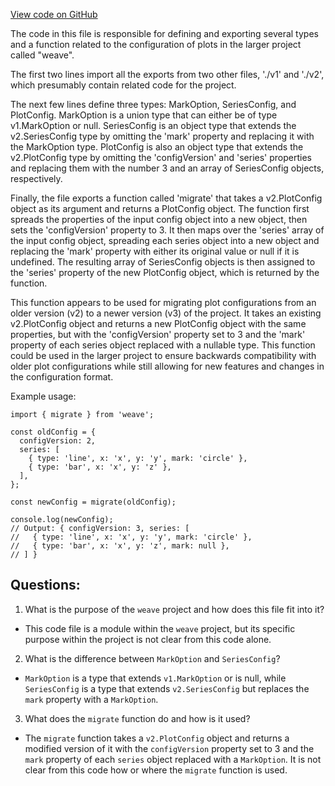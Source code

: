 [View code on GitHub](https://github.com/wandb/weave/weave-js/src/components/Panel2/PanelPlot/versions/v3.ts)

The code in this file is responsible for defining and exporting several types and a function related to the configuration of plots in the larger project called "weave". 

The first two lines import all the exports from two other files, './v1' and './v2', which presumably contain related code for the project. 

The next few lines define three types: MarkOption, SeriesConfig, and PlotConfig. MarkOption is a union type that can either be of type v1.MarkOption or null. SeriesConfig is an object type that extends the v2.SeriesConfig type by omitting the 'mark' property and replacing it with the MarkOption type. PlotConfig is also an object type that extends the v2.PlotConfig type by omitting the 'configVersion' and 'series' properties and replacing them with the number 3 and an array of SeriesConfig objects, respectively. 

Finally, the file exports a function called 'migrate' that takes a v2.PlotConfig object as its argument and returns a PlotConfig object. The function first spreads the properties of the input config object into a new object, then sets the 'configVersion' property to 3. It then maps over the 'series' array of the input config object, spreading each series object into a new object and replacing the 'mark' property with either its original value or null if it is undefined. The resulting array of SeriesConfig objects is then assigned to the 'series' property of the new PlotConfig object, which is returned by the function. 

This function appears to be used for migrating plot configurations from an older version (v2) to a newer version (v3) of the project. It takes an existing v2.PlotConfig object and returns a new PlotConfig object with the same properties, but with the 'configVersion' property set to 3 and the 'mark' property of each series object replaced with a nullable type. This function could be used in the larger project to ensure backwards compatibility with older plot configurations while still allowing for new features and changes in the configuration format. 

Example usage:

```
import { migrate } from 'weave';

const oldConfig = {
  configVersion: 2,
  series: [
    { type: 'line', x: 'x', y: 'y', mark: 'circle' },
    { type: 'bar', x: 'x', y: 'z' },
  ],
};

const newConfig = migrate(oldConfig);

console.log(newConfig);
// Output: { configVersion: 3, series: [
//   { type: 'line', x: 'x', y: 'y', mark: 'circle' },
//   { type: 'bar', x: 'x', y: 'z', mark: null },
// ] }
```
## Questions: 
 1. What is the purpose of the `weave` project and how does this file fit into it?
- This code file is a module within the `weave` project, but its specific purpose within the project is not clear from this code alone.

2. What is the difference between `MarkOption` and `SeriesConfig`?
- `MarkOption` is a type that extends `v1.MarkOption` or is null, while `SeriesConfig` is a type that extends `v2.SeriesConfig` but replaces the `mark` property with a `MarkOption`.

3. What does the `migrate` function do and how is it used?
- The `migrate` function takes a `v2.PlotConfig` object and returns a modified version of it with the `configVersion` property set to 3 and the `mark` property of each `series` object replaced with a `MarkOption`. It is not clear from this code how or where the `migrate` function is used.